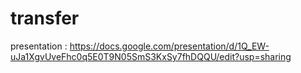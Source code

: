 # transfer

presentation : 
https://docs.google.com/presentation/d/1Q_EW-uJa1XgvUveFhc0q5E0T9N05SmS3KxSy7fhDQQU/edit?usp=sharing
